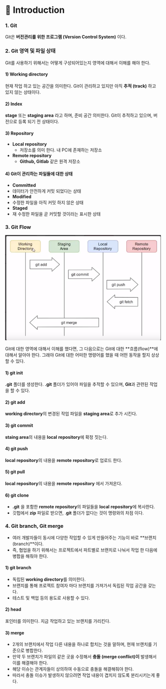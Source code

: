 # 📄 Introduction

### 1. Git 

Git은 **버전관리를 위한 프로그램 \(Version Control System\)** 이다.

### 2. Git  영역 및 파일 상태

Git를 사용하기 위해서는 어떻게 구성되어있는지 영역에 대해서 이해를 해야 한다.

#### 1\) Working  directory

현재 작업 하고 있는 공간을 의미한다. Git이 관리하고 있지만 아직 **추적 \(track\)** 하고 있지 않는 상태이다.

#### 2\) Index

**stage** 또는 **staging area** 라고 하며,  준비 공간 의미한다. Git이 추적하고 있으며, 버전으로 등록 되기 전 상태이다.

#### 3\) R**epository**

* **Local repository** 
  * 저장소를 의미 한다.  내 PC에 존재하는 저장소 
* **Remote repository** 
  * **Github, Gitlab** 같은 원격 저장소 

#### **4\) Git이 관리하는 파일들에 대한 상태**

*  **Committed**
  * 데이터가 안전하게 커밋 되었다는 상태
*  **Modified**
  * 수정한 파일을 아직 커밋 하지 않은 상태 
*  **Staged**
  * 재 수정한 파일을 곧 커밋할 것이라는 표시한 상태

### 3. Git Flow

![](../.gitbook/assets/img.png)

Git에 대한 영역에 대해서 이해를 했다면,  그 다음으로는 Git에 대한 **흐름\(flow\)**에 대해서 알아야 한다. 그래야 Git에 대한 어떠한 명령어를 했을 때 어떤 동작을 할지 상상할 수 있다. 

#### 1\) git init

**.git** 폴더를 생성한다. **.git** 폴더가 있어야 파일을 추적할 수 있으며, **Git**과 관련된 작업을 할 수 있다.

#### 2\) git add

**working directory**의 변경된 작업 파일을 **staging area**로 추가 시킨다.

#### 3\) git commit

**staing area**의 내용을  **local**  **repository**에 확정 짓는다.

#### 4\) git push

**local**  **repository**의 내용을 **remote**  **repository**로 업로드 한다.

#### 5\) git pull

**local**  **repository**의 내용을 **remote**  **repository** 에서  가져온다.

#### 6\) git clone

* **.git** 을 포함한 **remote**  **repository**의 파일들을 **local**  **repository**에 복사한다. 
* 깃헙에서 **zip** 파일로 받으면, .**git** 폴더가 없다는 것이 명령와의 차점 이다.

### 4. Git branch, Git merge

* 여러 개발자들이 동시에 다양한 작업할 수 있게 만들어주는 기능이 바로 **브랜치\(branch\)**이다.  
* 즉, 협업을 하기 위해서는 프로젝트에서 파트별로 브랜치로 나눠서 작업 한 다음에 병합을 해줘야 한다.

#### 1\) git branch

* 독립된  **working directory**를 의미한다.
*  브랜치를 통해 프로젝트 참여자 마다 브랜치를 가져가서 독립된 작업 공간을 갖는다.
*  테스트 및 백업 등의 용도로 사용할 수 있다.

#### 2\) head

포인터를 의미한다. 지금 작업하고 있는 브랜치를 가리킨다.

#### 3\) merge

* 2개의 브랜치에서 작업 다른 내용을 하나로 합치는 것을 말하며, 현재 브랜치를 기준으로 병합한다.
*  만약 두 브랜치가 파일의 같은 곳을 수정해서 **충돌 \(merge conflict\)이** 발생해서 이를 해결해야 한다. 
  *  해당 이슈는 관계자들이 상의하여 수동으로 충돌을 해결해줘야 한다. 
  *  따라서 충돌 이슈가 발생하지 않으려면 작업 내용이 겹치지 않도록 분리시키는게 좋다.





